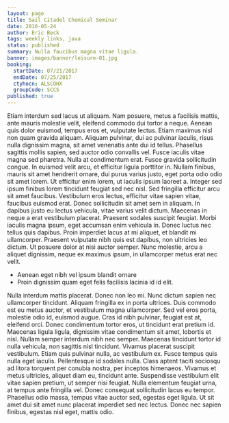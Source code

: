 ```yaml
---
layout: page
title: Sail Citadel Chemical Seminar
date: 2016-05-24
author: Eric Beck
tags: weekly links, java
status: published
summary: Nulla faucibus magna vitae ligula.
banner: images/banner/leisure-01.jpg
booking:
  startDate: 07/21/2017
  endDate: 07/25/2017
  ctyhocn: ALSCOHX
  groupCode: SCCS
published: true
---
```

Etiam interdum sed lacus ut aliquam. Nam posuere, metus a facilisis mattis, ante mauris molestie velit, eleifend commodo dui tortor a neque. Aenean quis dolor euismod, tempus eros et, vulputate lectus. Etiam maximus nisl non quam gravida aliquam. Aliquam pulvinar, dui ac pulvinar iaculis, risus nulla dignissim magna, sit amet venenatis ante dui id tellus. Phasellus sagittis mollis sapien, sed auctor odio convallis vel. Fusce iaculis vitae magna sed pharetra. Nulla at condimentum erat. Fusce gravida sollicitudin congue. In euismod velit arcu, et efficitur ligula porttitor in.
Nullam finibus, mauris sit amet hendrerit ornare, dui purus varius justo, eget porta odio odio sit amet lorem. Ut efficitur enim lorem, ut iaculis ipsum laoreet a. Integer sed ipsum finibus lorem tincidunt feugiat sed nec nisl. Sed fringilla efficitur arcu sit amet faucibus. Vestibulum eros lectus, efficitur vitae sapien vitae, faucibus euismod erat. Donec sollicitudin sit amet sem in aliquam. In dapibus justo eu lectus vehicula, vitae varius velit dictum. Maecenas in neque a erat vestibulum placerat. Praesent sodales suscipit feugiat. Morbi iaculis magna ipsum, eget accumsan enim vehicula in. Donec luctus nec tellus quis dapibus. Proin imperdiet lacus at mi aliquet, et blandit mi ullamcorper. Praesent vulputate nibh quis est dapibus, non ultricies leo dictum. Ut posuere dolor at nisi auctor semper. Nunc molestie, arcu a aliquet dignissim, neque ex maximus ipsum, in ullamcorper metus erat nec velit.

* Aenean eget nibh vel ipsum blandit ornare
* Proin dignissim quam eget felis facilisis lacinia id id elit.

Nulla interdum mattis placerat. Donec non leo mi. Nunc dictum sapien nec ullamcorper tincidunt. Aliquam fringilla ex in porta ultrices. Duis commodo est eu metus auctor, et vestibulum magna ullamcorper. Sed vel eros porta, molestie odio id, euismod augue. Cras id nibh pulvinar, feugiat est at, eleifend orci. Donec condimentum tortor eros, ut tincidunt erat pretium id.
Maecenas ligula ligula, dignissim vitae condimentum sit amet, lobortis et nisl. Nullam semper interdum nibh nec semper. Maecenas tincidunt tortor id nulla vehicula, non sagittis nisl tincidunt. Vivamus placerat suscipit vestibulum. Etiam quis pulvinar nulla, ac vestibulum ex. Fusce tempus quis nulla eget iaculis. Pellentesque id sodales nulla. Class aptent taciti sociosqu ad litora torquent per conubia nostra, per inceptos himenaeos. Vivamus et metus ultricies, aliquet diam eu, tincidunt ante. Suspendisse vestibulum elit vitae sapien pretium, ut semper nisi feugiat. Nulla elementum feugiat urna, at tempus ante fringilla vel. Donec consequat sollicitudin lacus eu tempor. Phasellus odio massa, tempus vitae auctor sed, egestas eget ligula. Ut sit amet dui sit amet nunc placerat imperdiet sed nec lectus. Donec nec sapien finibus, egestas nisl eget, mattis odio.

